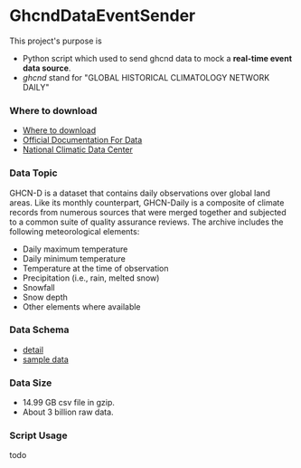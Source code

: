 # GhcndDataEventSender
This project's purpose is 
- Python script which used to send ghcnd data to mock a **real-time event data source**.
- _ghcnd_ stand for "GLOBAL HISTORICAL CLIMATOLOGY NETWORK DAILY"


### Where to download
- [Where to download](https://www.kaggle.com/noaa/noaa-global-historical-climatology-network-daily)
- [Official Documentation For Data](ftp://ftp.ncdc.noaa.gov/pub/data/ghcn/daily/readme.txt)
- [National Climatic Data Center](https://www.ncdc.noaa.gov)


### Data Topic

GHCN-D is a dataset that contains daily observations over global land areas. 
Like its monthly counterpart, GHCN-Daily is a composite of climate records from 
numerous sources that were merged together and subjected to a common suite of quality 
assurance reviews. The archive includes the following meteorological elements:

* Daily maximum temperature
* Daily minimum temperature
* Temperature at the time of observation
* Precipitation (i.e., rain, melted snow)
* Snowfall
* Snow depth
* Other elements where available

### Data Schema
- [detail](./metadata/_ghcnd_readme.txt)
- [sample data](./sample.csv)


### Data Size
- 14.99 GB csv file in gzip.
- About 3 billion raw data.


### Script Usage
todo